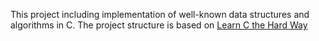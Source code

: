 This project including implementation of well-known data structures and algorithms in C. The project structure is based on [Learn C the Hard Way](http://c.learncodethehardway.org/book/)
